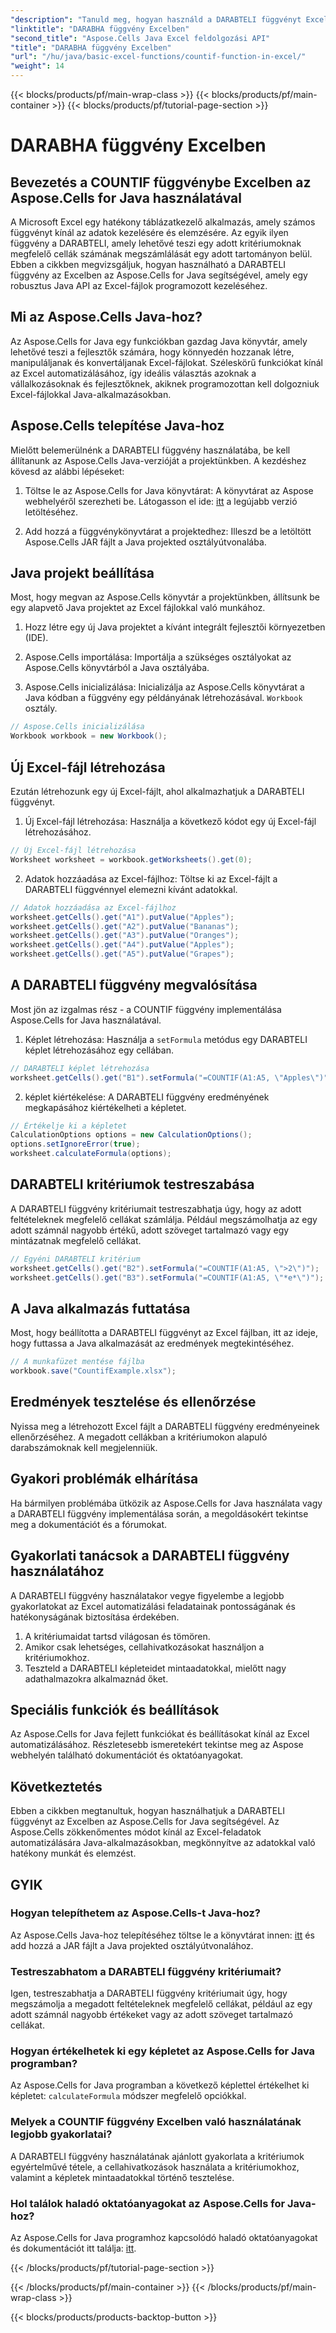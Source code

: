 ```yaml
---
"description": "Tanuld meg, hogyan használd a DARABTELI függvényt Excelben az Aspose.Cells for Java segítségével. Lépésről lépésre útmutató és kódpéldák a hatékony adatelemzéshez."
"linktitle": "DARABHA függvény Excelben"
"second_title": "Aspose.Cells Java Excel feldolgozási API"
"title": "DARABHA függvény Excelben"
"url": "/hu/java/basic-excel-functions/countif-function-in-excel/"
"weight": 14
---
```


{{< blocks/products/pf/main-wrap-class >}}
{{< blocks/products/pf/main-container >}}
{{< blocks/products/pf/tutorial-page-section >}}

# DARABHA függvény Excelben


## Bevezetés a COUNTIF függvénybe Excelben az Aspose.Cells for Java használatával

A Microsoft Excel egy hatékony táblázatkezelő alkalmazás, amely számos függvényt kínál az adatok kezelésére és elemzésére. Az egyik ilyen függvény a DARABTELI, amely lehetővé teszi egy adott kritériumoknak megfelelő cellák számának megszámlálását egy adott tartományon belül. Ebben a cikkben megvizsgáljuk, hogyan használható a DARABTELI függvény az Excelben az Aspose.Cells for Java segítségével, amely egy robusztus Java API az Excel-fájlok programozott kezeléséhez.

## Mi az Aspose.Cells Java-hoz?

Az Aspose.Cells for Java egy funkciókban gazdag Java könyvtár, amely lehetővé teszi a fejlesztők számára, hogy könnyedén hozzanak létre, manipuláljanak és konvertáljanak Excel-fájlokat. Széleskörű funkciókat kínál az Excel automatizálásához, így ideális választás azoknak a vállalkozásoknak és fejlesztőknek, akiknek programozottan kell dolgozniuk Excel-fájlokkal Java-alkalmazásokban.

## Aspose.Cells telepítése Java-hoz

Mielőtt belemerülnénk a DARABTELI függvény használatába, be kell állítanunk az Aspose.Cells Java-verzióját a projektünkben. A kezdéshez kövesd az alábbi lépéseket:

1. Töltse le az Aspose.Cells for Java könyvtárat: A könyvtárat az Aspose webhelyéről szerezheti be. Látogasson el ide: [itt](https://releases.aspose.com/cells/java/) a legújabb verzió letöltéséhez.

2. Add hozzá a függvénykönyvtárat a projektedhez: Illeszd be a letöltött Aspose.Cells JAR fájlt a Java projekted osztályútvonalába.

## Java projekt beállítása

Most, hogy megvan az Aspose.Cells könyvtár a projektünkben, állítsunk be egy alapvető Java projektet az Excel fájlokkal való munkához.

1. Hozz létre egy új Java projektet a kívánt integrált fejlesztői környezetben (IDE).

2. Aspose.Cells importálása: Importálja a szükséges osztályokat az Aspose.Cells könyvtárból a Java osztályába.

3. Aspose.Cells inicializálása: Inicializálja az Aspose.Cells könyvtárat a Java kódban a függvény egy példányának létrehozásával. `Workbook` osztály.

```java
// Aspose.Cells inicializálása
Workbook workbook = new Workbook();
```

## Új Excel-fájl létrehozása

Ezután létrehozunk egy új Excel-fájlt, ahol alkalmazhatjuk a DARABTELI függvényt.

1. Új Excel-fájl létrehozása: Használja a következő kódot egy új Excel-fájl létrehozásához.

```java
// Új Excel-fájl létrehozása
Worksheet worksheet = workbook.getWorksheets().get(0);
```

2. Adatok hozzáadása az Excel-fájlhoz: Töltse ki az Excel-fájlt a DARABTELI függvénnyel elemezni kívánt adatokkal.

```java
// Adatok hozzáadása az Excel-fájlhoz
worksheet.getCells().get("A1").putValue("Apples");
worksheet.getCells().get("A2").putValue("Bananas");
worksheet.getCells().get("A3").putValue("Oranges");
worksheet.getCells().get("A4").putValue("Apples");
worksheet.getCells().get("A5").putValue("Grapes");
```

## A DARABTELI függvény megvalósítása

Most jön az izgalmas rész - a COUNTIF függvény implementálása Aspose.Cells for Java használatával.

1. Képlet létrehozása: Használja a `setFormula` metódus egy DARABTELI képlet létrehozásához egy cellában.

```java
// DARABTELI képlet létrehozása
worksheet.getCells().get("B1").setFormula("=COUNTIF(A1:A5, \"Apples\")");
```

2. képlet kiértékelése: A DARABTELI függvény eredményének megkapásához kiértékelheti a képletet.

```java
// Értékelje ki a képletet
CalculationOptions options = new CalculationOptions();
options.setIgnoreError(true);
worksheet.calculateFormula(options);
```

## DARABTELI kritériumok testreszabása

A DARABTELI függvény kritériumait testreszabhatja úgy, hogy az adott feltételeknek megfelelő cellákat számlálja. Például megszámolhatja az egy adott számnál nagyobb értékű, adott szöveget tartalmazó vagy egy mintázatnak megfelelő cellákat.

```java
// Egyéni DARABTELI kritérium
worksheet.getCells().get("B2").setFormula("=COUNTIF(A1:A5, \">2\")");
worksheet.getCells().get("B3").setFormula("=COUNTIF(A1:A5, \"*e*\")");
```

## A Java alkalmazás futtatása

Most, hogy beállította a DARABTELI függvényt az Excel fájlban, itt az ideje, hogy futtassa a Java alkalmazását az eredmények megtekintéséhez.

```java
// A munkafüzet mentése fájlba
workbook.save("CountifExample.xlsx");
```

## Eredmények tesztelése és ellenőrzése

Nyissa meg a létrehozott Excel fájlt a DARABTELI függvény eredményeinek ellenőrzéséhez. A megadott cellákban a kritériumokon alapuló darabszámoknak kell megjelenniük.

## Gyakori problémák elhárítása

Ha bármilyen problémába ütközik az Aspose.Cells for Java használata vagy a DARABTELI függvény implementálása során, a megoldásokért tekintse meg a dokumentációt és a fórumokat.

## Gyakorlati tanácsok a DARABTELI függvény használatához

A DARABTELI függvény használatakor vegye figyelembe a legjobb gyakorlatokat az Excel automatizálási feladatainak pontosságának és hatékonyságának biztosítása érdekében.

1. A kritériumaidat tartsd világosan és tömören.
2. Amikor csak lehetséges, cellahivatkozásokat használjon a kritériumokhoz.
3. Teszteld a DARABTELI képleteidet mintaadatokkal, mielőtt nagy adathalmazokra alkalmaznád őket.

## Speciális funkciók és beállítások

Az Aspose.Cells for Java fejlett funkciókat és beállításokat kínál az Excel automatizálásához. Részletesebb ismeretekért tekintse meg az Aspose webhelyén található dokumentációt és oktatóanyagokat.

## Következtetés

Ebben a cikkben megtanultuk, hogyan használhatjuk a DARABTELI függvényt az Excelben az Aspose.Cells for Java segítségével. Az Aspose.Cells zökkenőmentes módot kínál az Excel-feladatok automatizálására Java-alkalmazásokban, megkönnyítve az adatokkal való hatékony munkát és elemzést.

## GYIK

### Hogyan telepíthetem az Aspose.Cells-t Java-hoz?

Az Aspose.Cells Java-hoz telepítéséhez töltse le a könyvtárat innen: [itt](https://releases.aspose.com/cells/java/) és add hozzá a JAR fájlt a Java projekted osztályútvonalához.

### Testreszabhatom a DARABTELI függvény kritériumait?

Igen, testreszabhatja a DARABTELI függvény kritériumait úgy, hogy megszámolja a megadott feltételeknek megfelelő cellákat, például az egy adott számnál nagyobb értékeket vagy az adott szöveget tartalmazó cellákat.

### Hogyan értékelhetek ki egy képletet az Aspose.Cells for Java programban?

Az Aspose.Cells for Java programban a következő képlettel értékelhet ki képletet: `calculateFormula` módszer megfelelő opciókkal.

### Melyek a COUNTIF függvény Excelben való használatának legjobb gyakorlatai?

A DARABTELI függvény használatának ajánlott gyakorlata a kritériumok egyértelművé tétele, a cellahivatkozások használata a kritériumokhoz, valamint a képletek mintaadatokkal történő tesztelése.

### Hol találok haladó oktatóanyagokat az Aspose.Cells for Java-hoz?

Az Aspose.Cells for Java programhoz kapcsolódó haladó oktatóanyagokat és dokumentációt itt találja: [itt](https://reference.aspose.com/cells/java/).

{{< /blocks/products/pf/tutorial-page-section >}}

{{< /blocks/products/pf/main-container >}}
{{< /blocks/products/pf/main-wrap-class >}}

{{< blocks/products/products-backtop-button >}}